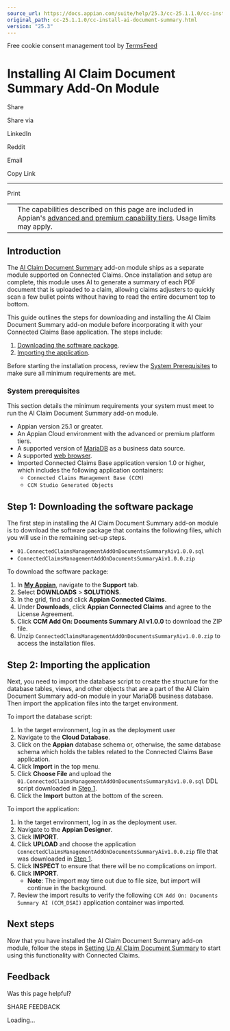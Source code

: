 ```yaml
---
source_url: https://docs.appian.com/suite/help/25.3/cc-25.1.1.0/cc-install-ai-document-summary.html
original_path: cc-25.1.1.0/cc-install-ai-document-summary.html
version: "25.3"
---
```


Free cookie consent management tool by [TermsFeed](https://www.termsfeed.com/)

# Installing AI Claim Document Summary Add-On Module

Share

Share via

LinkedIn

Reddit

Email

Copy Link

* * *

Print

<table><tbody><tr><td><i class="fa fa-info-circle" aria-hidden="true"></i></td><td>The capabilities described on this page are included in Appian's <a href="/suite/help/25.3/Appian_Tiers.html">advanced and premium capability tiers</a>. Usage limits may apply.</td></tr></tbody></table>

## Introduction

The [AI Claim Document Summary](cc-ai-document-summary-module-overview.html) add-on module ships as a separate module supported on Connected Claims. Once installation and setup are complete, this module uses AI to generate a summary of each PDF document that is uploaded to a claim, allowing claims adjusters to quickly scan a few bullet points without having to read the entire document top to bottom.

This guide outlines the steps for downloading and installing the AI Claim Document Summary add-on module before incorporating it with your Connected Claims Base application. The steps include:

1.  [Downloading the software package](#step-1-downloading-the-software-package).
2.  [Importing the application](#step-2-importing-the-application).

Before starting the installation process, review the [System Prerequisites](#system-prerequisites) to make sure all minimum requirements are met.

### System prerequisites

This section details the minimum requirements your system must meet to run the AI Claim Document Summary add-on module.

-   Appian version 25.1 or greater.
-   An Appian Cloud environment with the advanced or premium platform tiers.
-   A supported version of [MariaDB](../System_Requirements.html#databases) as a business data source.
-   A supported [web browser](../System_Requirements.html#web-browsers).
-   Imported Connected Claims Base application version 1.0 or higher, which includes the following application containers:
    -   `Connected Claims Management Base (CCM)`
    -   `CCM Studio Generated Objects`

## Step 1: Downloading the software package

The first step in installing the AI Claim Document Summary add-on module is to download the software package that contains the following files, which you will use in the remaining set-up steps.

-   `01.ConnectedClaimsManagementAddOnDocumentsSummaryAiv1.0.0.sql`
-   `ConnectedClaimsManagementAddOnDocumentsSummaryAiv1.0.0.zip`

To download the software package:

1.  In **[My Appian](https://forum.appian.com/suite/sites/myappian/page/support)**, navigate to the **Support** tab.
2.  Select **DOWNLOADS** > **SOLUTIONS**.
3.  In the grid, find and click **Appian Connected Claims**.
4.  Under **Downloads**, click **Appian Connected Claims** and agree to the License Agreement.
5.  Click **CCM Add On: Documents Summary AI v1.0.0** to download the ZIP file.
6.  Unzip `ConnectedClaimsManagementAddOnDocumentsSummaryAiv1.0.0.zip` to access the installation files.

## Step 2: Importing the application

Next, you need to import the database script to create the structure for the database tables, views, and other objects that are a part of the AI Claim Document Summary add-on module in your MariaDB business database. Then import the application files into the target environment.

To import the database script:

1.  In the target environment, log in as the deployment user
2.  Navigate to the **Cloud Database**.
3.  Click on the **Appian** database schema or, otherwise, the same database schema which holds the tables related to the Connected Claims Base application.
4.  Click **Import** in the top menu.
5.  Click **Choose File** and upload the `01.ConnectedClaimsManagementAddOnDocumentsSummaryAiv1.0.0.sql` DDL script downloaded in [Step 1](#step-1-downloading-the-software-package).
6.  Click the **Import** button at the bottom of the screen.

To import the application:

1.  In the target environment, log in as the deployment user.
2.  Navigate to the **Appian Designer**.
3.  Click **IMPORT**.
4.  Click **UPLOAD** and choose the application `ConnectedClaimsManagementAddOnDocumentsSummaryAiv1.0.0.zip` file that was downloaded in [Step 1](#step-1-downloading-the-software-package).
5.  Click **INSPECT** to ensure that there will be no complications on import.
6.  Click **IMPORT**.
    -   **Note**: The import may time out due to file size, but import will continue in the background.
7.  Review the import results to verify the following `CCM Add On: Documents Summary AI (CCM_DSAI)` application container was imported.

## Next steps

Now that you have installed the AI Claim Document Summary add-on module, follow the steps in [Setting Up AI Claim Document Summary](cc-setup-ai-document-summary.html) to start using this functionality with Connected Claims.

## Feedback

Was this page helpful?

SHARE FEEDBACK

Loading...